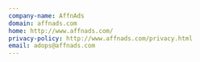 ```yaml
---
company-name: AffnAds
domain: affnads.com
home: http://www.affnads.com/
privacy-policy: http://www.affnads.com/privacy.html
email: adops@affnads.com
---
```




